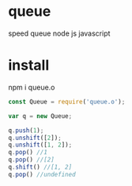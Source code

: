 # queue
speed queue node js javascript

# install
npm i queue.o

```js
const Queue = require('queue.o');

var q = new Queue;

q.push(1);
q.unshift([2]);
q.unshift([1, 2]);
q.pop() //1
q.pop() //[2]
q.shift() //[1, 2]
q.pop() //undefined
```
